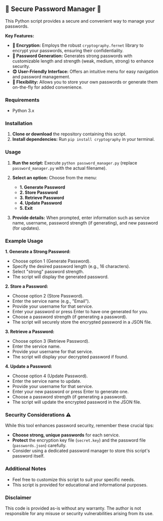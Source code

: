 ## 🔐 Secure Password Manager 🔐

This Python script provides a secure and convenient way to manage your passwords. 

**Key Features:**

* **🔐 Encryption:** Employs the robust `cryptography.fernet` library to encrypt your passwords, ensuring their confidentiality.
* **🚀 Password Generation:** Generates strong passwords with customizable length and strength (weak, medium, strong) to enhance security.
* **😊 User-Friendly Interface:** Offers an intuitive menu for easy navigation and password management.
* **🔄 Flexibility:** Allows you to store your own passwords or generate them on-the-fly for added convenience.

### Requirements

* Python 3.x

### Installation

1. **Clone or download** the repository containing this script.
2. **Install dependencies:** Run `pip install cryptography` in your terminal.

### Usage

1. **Run the script:** Execute `python password_manager.py` (replace `password_manager.py` with the actual filename).
2. **Select an option:** Choose from the menu:
    * **1. Generate Password** 
    * **2. Store Password** 
    * **3. Retrieve Password** 
    * **4. Update Password** 
    * **5. Exit** 

3. **Provide details:** When prompted, enter information such as service name, username, password strength (if generating), and new password (for updates).

### Example Usage

**1. Generate a Strong Password:**

   - Choose option 1 (Generate Password).
   - Specify the desired password length (e.g., 16 characters).
   - Select "strong" password strength.
   - The script will display the generated password.

**2. Store a Password:**

   - Choose option 2 (Store Password).
   - Enter the service name (e.g., "Email").
   - Provide your username for that service.
   - Enter your password or press Enter to have one generated for you.
   - Choose a password strength (if generating a password).
   - The script will securely store the encrypted password in a JSON file.

**3. Retrieve a Password:**

   - Choose option 3 (Retrieve Password).
   - Enter the service name.
   - Provide your username for that service.
   - The script will display your decrypted password if found.

**4. Update a Password:**

   - Choose option 4 (Update Password).
   - Enter the service name to update.
   - Provide your username for that service.
   - Enter your new password or press Enter to generate one.
   - Choose a password strength (if generating a password).
   - The script will update the encrypted password in the JSON file.

### Security Considerations ⚠️

While this tool enhances password security, remember these crucial tips:

* **Choose strong, unique passwords** for each service.
* **Protect** the encryption key file (`secret.key`) and the password file (`passwords.json`) carefully. 
* Consider using a dedicated password manager to store this script's password itself.

### Additional Notes

* Feel free to customize this script to suit your specific needs.
* This script is provided for educational and informational purposes.

### Disclaimer

This code is provided as-is without any warranty. The author is not responsible for any misuse or security vulnerabilities arising from its use.
